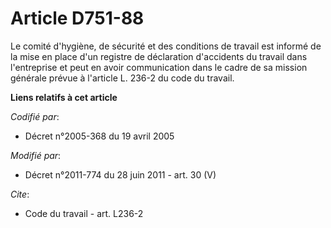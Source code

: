 # Article D751-88

Le comité d'hygiène, de sécurité et des conditions de travail est informé de la mise en place d'un registre de déclaration
d'accidents du travail dans l'entreprise et peut en avoir communication dans le cadre de sa mission générale prévue à
l'article L. 236-2 du code du travail.

**Liens relatifs à cet article**

_Codifié par_:

  - Décret n°2005-368 du 19 avril 2005

_Modifié par_:

  - Décret n°2011-774 du 28 juin 2011 - art. 30 (V)

_Cite_:

  - Code du travail - art. L236-2
